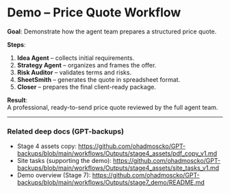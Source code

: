 # Demo – Price Quote Workflow

**Goal**: Demonstrate how the agent team prepares a structured price quote.

**Steps**:
1. **Idea Agent** – collects initial requirements.  
2. **Strategy Agent** – organizes and frames the offer.  
3. **Risk Auditor** – validates terms and risks.  
4. **SheetSmith** – generates the quote in spreadsheet format.  
5. **Closer** – prepares the final client-ready package.

**Result**:  
A professional, ready-to-send price quote reviewed by the full agent team.

---

### Related deep docs (GPT-backups)
- Stage 4 assets copy: https://github.com/ohadmoscko/GPT-backups/blob/main/workflows/Outputs/stage4_assets/pdf_copy_v1.md
- Site tasks (supporting the demo): https://github.com/ohadmoscko/GPT-backups/blob/main/workflows/Outputs/stage4_assets/site_tasks_v1.md
- Demo overview (Stage 7): https://github.com/ohadmoscko/GPT-backups/blob/main/workflows/Outputs/stage7_demo/README.md
